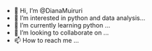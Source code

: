 - 👋 Hi, I’m @DianaMuiruri
- 👀 I’m interested in python and data analysis...
- 🌱 I’m currently learning python ...
- 💞️ I’m looking to collaborate on ...
- 📫 How to reach me ...

<!---
DainaMuiruri/DainaMuiruri is a ✨ special ✨ repository because its `README.md` (this file) appears on your GitHub profile.
You can click the Preview link to take a look at your changes.
--->
